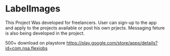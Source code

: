 # LabelImages
This Project Was developed for freelancers. User can sign-up to the app and apply to the projects available or post his own prjects. Messaging feture is also being developed in the project.

500+ download on playstore 
https://play.google.com/store/apps/details?id=com.nsa.flexjobs
